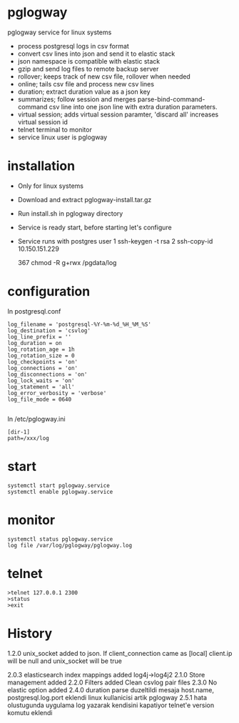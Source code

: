 # pglogway
pglogway service for linux systems

- process postgresql logs in csv format
- convert csv lines into json and send it to elastic stack
- json namespace is compatible with elastic stack
- gzip and send log files to remote backup server
- rollover; keeps track of new csv file, rollover when needed
- online; tails csv file and process new csv lines
- duration; extract duration value as a json key
- summarizes; follow session and merges parse-bind-command-command csv line into one json line with extra duration parameters.
- virtual session; adds virtual session paramter, 'discard all' increases virtual session id
- telnet terminal to monitor
- service linux user is pglogway

# installation
- Only for linux systems
- Download and extract pglogway-install.tar.gz
- Run install.sh in pglogway directory
- Service is ready start, before starting let's configure
- Service runs with postgres user
    1  ssh-keygen -t rsa
    2  ssh-copy-id 10.150.151.229


  367  chmod -R g+rwx /pgdata/log


# configuration
In postgresql.conf
```
log_filename = 'postgresql-%Y-%m-%d_%H_%M_%S'
log_destination = 'csvlog'
log_line_prefix = '' 
log_duration = on
log_rotation_age = 1h
log_rotation_size = 0			
log_checkpoints = 'on'
log_connections = 'on'
log_disconnections = 'on'
log_lock_waits = 'on'
log_statement = 'all'
log_error_verbosity = 'verbose' 
log_file_mode = 0640


```

In /etc/pglogway.ini
```
[dir-1]
path=/xxx/log
```
# start
```
systemctl start pglogway.service
systemctl enable pglogway.service
```
# monitor
```
systemctl status pglogway.service
log file /var/log/pglogway/pglogway.log
```
# telnet
```
>telnet 127.0.0.1 2300
>status
>exit
```
# History
1.2.0
unix_socket added to json. If client_connection came as [local] client.ip will be null and unix_socket will be true

2.0.3
elasticsearch index mappings added
log4j->log4j2
2.1.0
Store management added
2.2.0
Filters added
Clean csvlog pair files
2.3.0
No elastic option added
2.4.0
duration parse duzeltildi
mesaja host.name, postgresql.log.port eklendi
linux kullanicisi artik pglogway
2.5.1
hata olustugunda uygulama log yazarak kendisini kapatiyor
telnet'e version komutu eklendi


